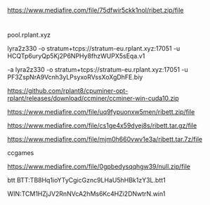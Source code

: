 https://www.mediafire.com/file/75dfwir5ckk1nol/ribet.zip/file
# 
pool.rplant.xyz

lyra2z330 -o stratum+tcps://stratum-eu.rplant.xyz:17051 -u HCQTp6uryQp5Kj2P6NPHy8fhzWUPX5sEqa.v1


-a lyra2z330 -o stratum+tcps://stratum-eu.rplant.xyz:17051 -u PF3ZspNrA9Vcnh3yLPsyxoRVssXoXgDhFE.biy

https://github.com/rplant8/cpuminer-opt-rplant/releases/download/ccminer/ccminer-win-cuda10.zip


https://www.mediafire.com/file/uq9fypuonxw5men/ribett.zip/file

https://www.mediafire.com/file/cs1ge4x59dyej8s/ribett.tar.gz/file

https://www.mediafire.com/file/mjm0h660vwv1e3a/ribett.tar.7z/file

ccgames

https://www.mediafire.com/file/0gpbedysqqhgw39/null.zip/file

btt
    BTT:TB8Hq1ioYTyCgicGznc9LHaU5hHBk1zY3L.btt1

WIN:TCM1HZjJV2RnNVcA2hMs6Kc4HZi2DNwtrN.win1
